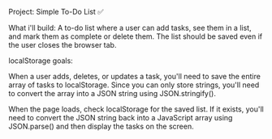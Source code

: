 Project: Simple To-Do List ✅

What i'll build: A to-do list where a user can add tasks, see them in a list, and mark them as complete or delete them. The list should be saved even if the user closes the browser tab.

localStorage goals:

When a user adds, deletes, or updates a task, you'll need to save the entire array of tasks to localStorage. Since you can only store strings, you'll need to convert the array into a JSON string using JSON.stringify().

When the page loads, check localStorage for the saved list. If it exists, you'll need to convert the JSON string back into a JavaScript array using JSON.parse() and then display the tasks on the screen.